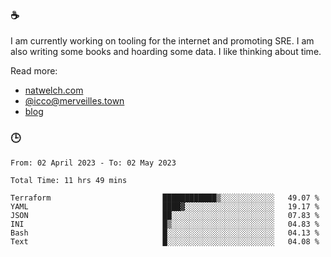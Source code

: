 ### ☕

I am currently working on tooling for the internet and promoting SRE. I am also writing some books and hoarding some data. I like thinking about time. 

Read more:

 - [natwelch.com](https://natwelch.com)
 - [@icco@merveilles.town](https://merveilles.town/@icco)
 - [blog](https://writing.natwelch.com)

### 🕒

<!--START_SECTION:waka-->

```text
From: 02 April 2023 - To: 02 May 2023

Total Time: 11 hrs 49 mins

Terraform                         ████████████▒░░░░░░░░░░░░   49.07 %
YAML                              ████▓░░░░░░░░░░░░░░░░░░░░   19.17 %
JSON                              ██░░░░░░░░░░░░░░░░░░░░░░░   07.83 %
INI                               █▒░░░░░░░░░░░░░░░░░░░░░░░   04.83 %
Bash                              █░░░░░░░░░░░░░░░░░░░░░░░░   04.13 %
Text                              █░░░░░░░░░░░░░░░░░░░░░░░░   04.08 %
```

<!--END_SECTION:waka-->

